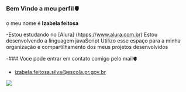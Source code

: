 ### Bem Vindo a meu perfil🫀

o meu nome é **Izabela feitosa**

 -Estou estudando no [Alura] (htpps://www.alura.com.br)
 Estou desenvolvendo a linguagem javaScript
 Utilizo esse espaço para  a minha organização e compartilhamento dos meus projetos desenvolvidos

 -### Voce pode entrar em contato  comigo pelo mail🫀

 - izabela.feitosa.silva@escola.pr.gov.br

![](https://tenor.com/pt-BR/view/corinthians-rodrigo-garro-gif-3467882418664779333)
